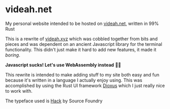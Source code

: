 # videah.net

My personal website intended to be hosted on [videah.net](https://videah.net), written in 99% Rust

This is a rewrite of [videah.xyz](https://github.com/videah/videah.xyz) which was cobbled together
from bits and pieces and was dependent on an ancient Javascript library for the terminal
functionality. This didn't just make it hard to add new features, it made it *boring*. 

**Javascript sucks! Let's use WebAssembly instead** 🦀✨

This rewrite is intended to make adding stuff to my site both easy and fun because it's written in
a language I actually enjoy using. This was accomplished by using the Rust UI framework [Dioxus](https://github.com/dioxuslabs/dioxus)
which I just really nice to work with.

The typeface used is [Hack](https://sourcefoundry.org/hack) by Source Foundry